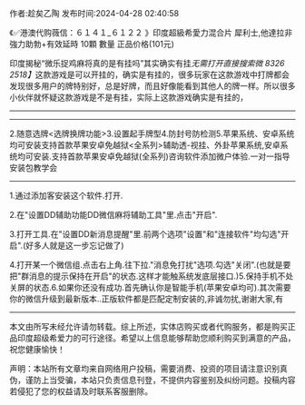 <p>作者:趁矣乙陶 发布时间:2024-04-28 02:40:58</p>
<p>《✅港澳代购薇信：６１４１_６１２２ 》印度超級希愛力混合片 犀利士,他達拉非 強力助勃+有效延時 10顆 數量 正品价格(101元) </p>
									<p>印度揭秘“微乐捉鸡麻将真的是有挂吗”其实确实有挂<em>无需打开直接搜索微 8326 2518】</em>这款游戏是可以开挂的，确实是有挂的，很多玩家在这款游戏中打牌都会发现很多用户的牌特别好，总是好牌，而且好像能看到其他人的牌一样。所以很多小伙伴就怀疑这款游戏是不是有挂，实际上这款游戏确实是有挂的，</p><hr><p></p><hr><p>2.随意选牌&lt;选牌换牌功能&gt;3.设置起手牌型4.防封号防检测5.苹果系统、安卓系统均可安装支持首款苹果安卓免越狱&lt;全系列&gt;辅助透-视挂、外卦苹果系统,安卓系统均可安装.支持首款苹果安卓免越狱(全系列)咨询软件添加微户体验.一对一指导安装包教学会</p><p></p><hr><p>1.通过添加客安装这个软件.打开. </p><p>2.在"设置DD辅助功能DD微信麻将辅助工具"里.点击"开启". </p><p>3.打开工具.在"设置DD新消息提醒"里.前两个选项"设置"和"连接软件"均勾选"开启".(好多人就是这一步忘记做了) </p><p>4.打开某一个微信组.点击右上角.往下拉."消息免打扰"选项.勾选"关闭".(也就是要把"群消息的提示保持在开启"的状态.这样才能触系统发底层接口.)5.保持手机不处关屏的状态.6.如果你还没有成功.首先确认你是智能手机(苹果安卓均可).其次需要你的微信升级到最新版本..正版软件都是匹配定制安装的,非诚勿扰,谢谢大家,有</p><hr><p>本文由所写未经允许请勿转载。综上所述，实体店购买或者代购服务，都是购买正品印度超级希爱力的可行途径。希望以上信息能够帮助您顺利购买到满意的产品，祝您健康愉快！</p>				声明：本站所有文章均来自网络用户投稿，需要消费、投资的项目请注意识别真伪，谨防上当受骗，本站只负责信息刊登，不提供内容鉴别及纠纷问题。投稿内容若侵犯了您的权益请及时联系客服删除。				
